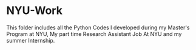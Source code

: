 # NYU-Work
This folder includes all the Python Codes I developed during my Master's Program at NYU, My part time Research Assistant Job At NYU and my summer Internship.
